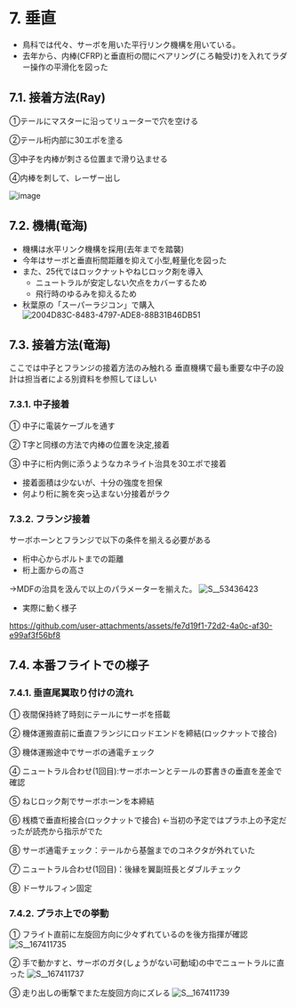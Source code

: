 # 7. 垂直
- 鳥科では代々、サーボを用いた平行リンク機構を用いている。
- 去年から、内棒(CFRP)と垂直桁の間にベアリング(ころ軸受け)を入れてラダー操作の平滑化を図った

## 7.1. 接着方法(Ray)
①テールにマスターに沿ってリューターで穴を空ける

②テール桁内部に30エポを塗る

③中子を内棒が刺さる位置まで滑り込ませる

④内棒を刺して、レーザー出し

![image](https://github.com/user-attachments/assets/64c3fa3b-0ec2-41dc-bf74-b5496a6e050b)

## 7.2. 機構(竜海)
- 機構は水平リンク機構を採用(去年までを踏襲)
- 今年はサーボと垂直桁間距離を抑えて小型,軽量化を図った
- また、25代ではロックナットやねじロック剤を導入
  - ニュートラルが安定しない欠点をカバーするため
  - 飛行時のゆるみを抑えるため
- 秋葉原の「スーパーラジコン」で購入
![2004D83C-8483-4797-ADE8-88B31B46DB51](https://github.com/user-attachments/assets/d2190182-3413-4909-a6af-7fa76a156899)

## 7.3. 接着方法(竜海)
ここでは中子とフランジの接着方法のみ触れる
垂直機構で最も重要な中子の設計は担当者による別資料を参照してほしい
### 7.3.1. 中子接着
① 中子に電装ケーブルを通す

② T字と同様の方法で内棒の位置を決定,接着

③ 中子に桁内側に添うようなカネライト治具を30エポで接着
 - 接着面積は少ないが、十分の強度を担保
 - 何より桁に腕を突っ込まない分接着がラク

### 7.3.2. フランジ接着
サーボホーンとフランジで以下の条件を揃える必要がある
- 桁中心からボルトまでの距離
- 桁上面からの高さ

→MDFの治具を汲んで以上のパラメーターを揃えた。
![S__53436423](https://github.com/user-attachments/assets/51b9ab59-b47b-4ff7-a95d-3ea793f82be3)

- 実際に動く様子

https://github.com/user-attachments/assets/fe7d19f1-72d2-4a0c-af30-e99af3f56bf8

## 7.4. 本番フライトでの様子
### 7.4.1. 垂直尾翼取り付けの流れ
① 夜間保持終了時刻にテールにサーボを搭載

② 機体運搬直前に垂直フランジにロッドエンドを締結(ロックナットで接合)

③ 機体運搬途中でサーボの通電チェック

④ ニュートラル合わせ(1回目):サーボホーンとテールの罫書きの垂直を差金で確認

⑤ ねじロック剤でサーボホーンを本締結

⑥ 桟橋で垂直桁接合(ロックナットで接合) ←当初の予定ではプラホ上の予定だったが読売から指示がでた

⑧ サーボ通電チェック：テールから基盤までのコネクタが外れていた

⑦ ニュートラル合わせ(1回目)：後縁を翼副班長とダブルチェック

⑧ ドーサルフィン固定

### 7.4.2. プラホ上での挙動

① フライト直前に左旋回方向に少々ずれているのを後方指揮が確認
![S__167411735](https://github.com/user-attachments/assets/b1001375-9dad-4020-b6ef-c93b57bf72c8)

② 手で動かすと、サーボのガタ(しょうがない可動域)の中でニュートラルに直った
![S__167411737](https://github.com/user-attachments/assets/6c49d745-6e60-4d09-8c54-dbeecd4da2c2)

③ 走り出しの衝撃でまた左旋回方向にズレる
![S__167411739](https://github.com/user-attachments/assets/dd1afb3a-a0d9-4a88-91a1-b96cf69b6b6a)

